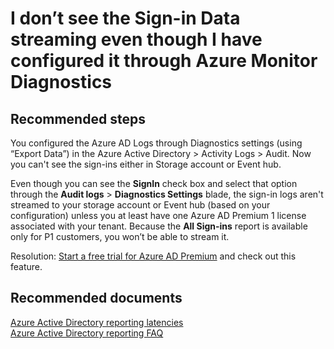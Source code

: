 <properties
    pageTitle="I don’t see the Sign-in Data streaming even though I have configured it through Azure Monitor Diagnostics"
    description="I don’t see the Sign-in Data streaming even though I have configured it through Azure Monitor Diagnostics"
    service="microsoft.aad"
    resource="Microsoft_AAD_IAM"
    authors="MarkusVi"
    displayOrder="7"
    selfHelpType="resource"
    supportTopicIds=""
    resourceTags="azureadrreports_missingdata_audit"
    productPesIds=""
    cloudEnvironments="public"
	articleId="2554d191-41e9-4f2c-9fbc-3fa3e809262f"
	ownershipId="AzureIdentity_User"
/>

# I don’t see the Sign-in Data streaming even though I have configured it through Azure Monitor Diagnostics

## **Recommended steps**

You configured the Azure AD Logs through Diagnostics settings (using “Export Data”) in the Azure Active Directory > Activity Logs > Audit. Now you can't see the sign-ins either in Storage account or Event hub. 

Even though you can see the **SignIn** check box and select that option through the **Audit logs** > **Diagnostics Settings** blade, the sign-in logs aren't streamed to your storage account or Event hub (based on your configuration) unless you at least have one Azure AD Premium 1 license associated with your tenant. Because the **All Sign-ins** report is available only for P1 customers, you won’t be able to stream it.

Resolution: [Start a free trial for Azure AD Premium](https://azure.microsoft.com/trial/get-started-active-directory/) and check out this feature.

## **Recommended documents**

[Azure Active Directory reporting latencies](https://docs.microsoft.com/azure/active-directory/active-directory-reporting-latencies-azure-portal)<br>
[Azure Active Directory reporting FAQ](https://docs.microsoft.com/azure/active-directory/active-directory-reporting-faq)